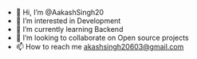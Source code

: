 - 👋 Hi, I’m @AakashSingh20
- 👀 I’m interested in Development
- 🌱 I’m currently learning Backend
- 💞️ I’m looking to collaborate on Open source projects
- 📫 How to reach me akashsingh20603@gmail.com

<!---
AkashSingh20/AkashSingh20 is a ✨ special ✨ repository because its `README.md` (this file) appears on your GitHub profile.
You can click the Preview link to take a look at your changes.
--->

